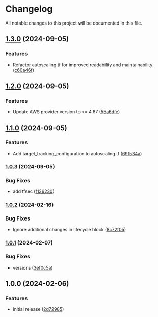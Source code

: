 # Changelog

All notable changes to this project will be documented in this file.

## [1.3.0](https://github.com/finisterra-io/terraform-aws-autoscaling-group/compare/v1.2.0...v1.3.0) (2024-09-05)


### Features

* Refactor autoscaling.tf for improved readability and maintainability ([c60a46f](https://github.com/finisterra-io/terraform-aws-autoscaling-group/commit/c60a46f628600e4e1d837fdbf546d48eb1fd8b00))

## [1.2.0](https://github.com/finisterra-io/terraform-aws-autoscaling-group/compare/v1.1.0...v1.2.0) (2024-09-05)


### Features

* Update AWS provider version to >= 4.67 ([55a6dfe](https://github.com/finisterra-io/terraform-aws-autoscaling-group/commit/55a6dfe2f59603a07e11fbbc1a0d316a7b5f7f55))

## [1.1.0](https://github.com/finisterra-io/terraform-aws-autoscaling-group/compare/v1.0.3...v1.1.0) (2024-09-05)


### Features

* Add target_tracking_configuration to autoscaling.tf ([69f534a](https://github.com/finisterra-io/terraform-aws-autoscaling-group/commit/69f534ae737cc641cd0a5d6d9a937f93e90f5d3f))

### [1.0.3](https://github.com/finisterra-io/terraform-aws-autoscaling-group/compare/v1.0.2...v1.0.3) (2024-09-05)


### Bug Fixes

* add tfsec ([f136230](https://github.com/finisterra-io/terraform-aws-autoscaling-group/commit/f13623070641b34928d241f771bae453a72c432d))

### [1.0.2](https://github.com/finisterra-io/terraform-aws-autoscaling-group/compare/v1.0.1...v1.0.2) (2024-02-16)


### Bug Fixes

* Ignore additional changes in lifecycle block ([8c72f05](https://github.com/finisterra-io/terraform-aws-autoscaling-group/commit/8c72f054dcf8b60b00be5d897e3a3e5d75f23b88))

### [1.0.1](https://github.com/finisterra-io/terraform-aws-autoscaling-group/compare/v1.0.0...v1.0.1) (2024-02-07)


### Bug Fixes

* versions ([3ef0c5a](https://github.com/finisterra-io/terraform-aws-autoscaling-group/commit/3ef0c5a4b5e995f7222e536419b296ffb348597f))

## 1.0.0 (2024-02-06)


### Features

* initial release ([2d72985](https://github.com/finisterra-io/terraform-aws-autoscaling-group/commit/2d729853db3adccfae0f2b9c95921b909cbdd848))
